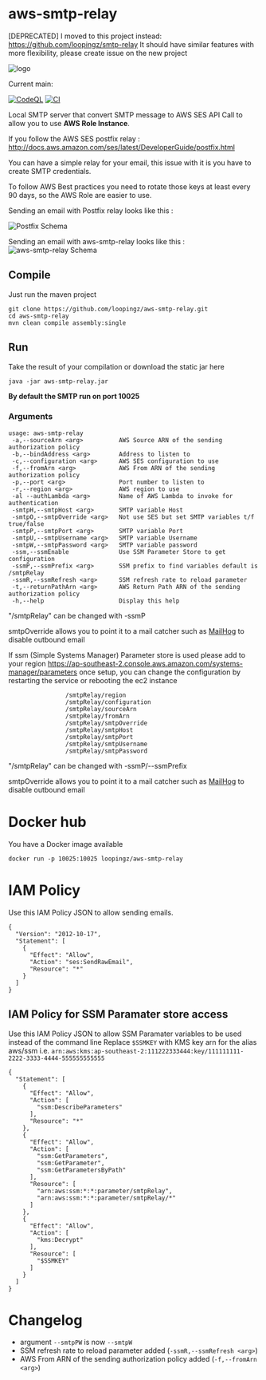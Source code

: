 # aws-smtp-relay

[DEPRECATED] I moved to this project instead: https://github.com/loopingz/smtp-relay
It should have similar features with more flexibility, please create issue on the new project

![logo](https://raw.githubusercontent.com/loopingz/aws-smtp-relay/master/docs/aws-smtp-relay-logo.png)

Current main: 

[![CodeQL](https://github.com/loopingz/aws-smtp-relay/actions/workflows/codeql-analysis.yml/badge.svg)](https://github.com/loopingz/aws-smtp-relay/actions/workflows/codeql-analysis.yml)
[![CI](https://github.com/loopingz/aws-smtp-relay/actions/workflows/ci.yml/badge.svg)](https://github.com/loopingz/aws-smtp-relay/actions/workflows/ci.yml)

Local SMTP server that convert SMTP message to AWS SES API Call to allow you to use **AWS Role Instance**.

If you follow the AWS SES postfix relay : http://docs.aws.amazon.com/ses/latest/DeveloperGuide/postfix.html

You can have a simple relay for your email, this issue with it is you have to create SMTP credentials.

To follow AWS Best practices you need to rotate those keys at least every 90 days, so the AWS Role are easier to use.

Sending an email with Postfix relay looks like this :

![Postfix Schema](https://raw.githubusercontent.com/loopingz/aws-smtp-relay/master/docs/postfix.png)

Sending an email with aws-smtp-relay looks like this :
![aws-smtp-relay Schema](https://raw.githubusercontent.com/loopingz/aws-smtp-relay/master/docs/aws-smtp-relay.png)

## Compile

Just run the maven project

```
git clone https://github.com/loopingz/aws-smtp-relay.git
cd aws-smtp-relay
mvn clean compile assembly:single
```

## Run

Take the result of your compilation or download the static jar here

```
java -jar aws-smtp-relay.jar
```

**By default the SMTP run on port 10025**

### Arguments

```
usage: aws-smtp-relay
 -a,--sourceArn <arg>          AWS Source ARN of the sending authorization policy
 -b,--bindAddress <arg>        Address to listen to
 -c,--configuration <arg>      AWS SES configuration to use
 -f,--fromArn <arg>            AWS From ARN of the sending authorization policy
 -p,--port <arg>               Port number to listen to
 -r,--region <arg>             AWS region to use
 -al --authLambda <arg>        Name of AWS Lambda to invoke for authentication
 -smtpH,--smtpHost <arg>       SMTP variable Host
 -smtpO,--smtpOverride <arg>   Not use SES but set SMTP variables t/f true/false
 -smtpP,--smtpPort <arg>       SMTP variable Port
 -smtpU,--smtpUsername <arg>   SMTP variable Username
 -smtpW,--smtpPassword <arg>   SMTP variable password
 -ssm,--ssmEnable              Use SSM Parameter Store to get configuration
 -ssmP,--ssmPrefix <arg>       SSM prefix to find variables default is /smtpRelay
 -ssmR,--ssmRefresh <arg>      SSM refresh rate to reload parameter
 -t,--returnPathArn <arg>      AWS Return Path ARN of the sending authorization policy
 -h,--help                     Display this help
```
"/smtpRelay" can be changed with -ssmP

smtpOverride allows you to point it to a mail catcher such as [MailHog](https://github.com/mailhog/MailHog/) to disable outbound email

If ssm (Simple Systems Manager) Parameter store is used please add to your region
https://ap-southeast-2.console.aws.amazon.com/systems-manager/parameters
once setup, you can change the configuration by restarting the service or rebooting the ec2 instance

```
                /smtpRelay/region 
                /smtpRelay/configuration 
                /smtpRelay/sourceArn 
                /smtpRelay/fromArn
                /smtpRelay/smtpOverride
                /smtpRelay/smtpHost
                /smtpRelay/smtpPort
                /smtpRelay/smtpUsername
                /smtpRelay/smtpPassword
```

"/smtpRelay" can be changed with -ssmP/--ssmPrefix

smtpOverride allows you to point it to a mail catcher such as [MailHog](https://github.com/mailhog/MailHog/) to disable outbound email

# Docker hub

You have a Docker image available

```
docker run -p 10025:10025 loopingz/aws-smtp-relay
```

# IAM Policy

Use this IAM Policy JSON to allow sending emails.

```
{
  "Version": "2012-10-17",
  "Statement": [
    {
      "Effect": "Allow",
      "Action": "ses:SendRawEmail",
      "Resource": "*"
    }
  ]
}
```

## IAM Policy for SSM Paramater store access

Use this IAM Policy JSON to allow SSM Paramater variables to be used instead of the command line
Replace ```$SSMKEY``` with KMS key arn for the alias aws/ssm i.e. ```arn:aws:kms:ap-southeast-2:111222333444:key/111111111-2222-3333-4444-555555555555```

```
{
  "Statement": [
    {
      "Effect": "Allow",
      "Action": [
        "ssm:DescribeParameters"
      ],
      "Resource": "*"
    },
    {
      "Effect": "Allow",
      "Action": [
        "ssm:GetParameters",
        "ssm:GetParameter",
        "ssm:GetParametersByPath"
      ],
      "Resource": [
        "arn:aws:ssm:*:*:parameter/smtpRelay",
        "arn:aws:ssm:*:*:parameter/smtpRelay/*"
      ]
    },
    {
      "Effect": "Allow",
      "Action": [
        "kms:Decrypt"
      ],
      "Resource": [
        "$SSMKEY"
      ]
    }
  ]
}
```

# Changelog

* argument `````--smtpPW````` is now ```--smtpW```
* SSM refresh rate to reload parameter added (```-ssmR,--ssmRefresh <arg>```)
* AWS From ARN of the sending authorization policy added (```-f,--fromArn <arg>```)
